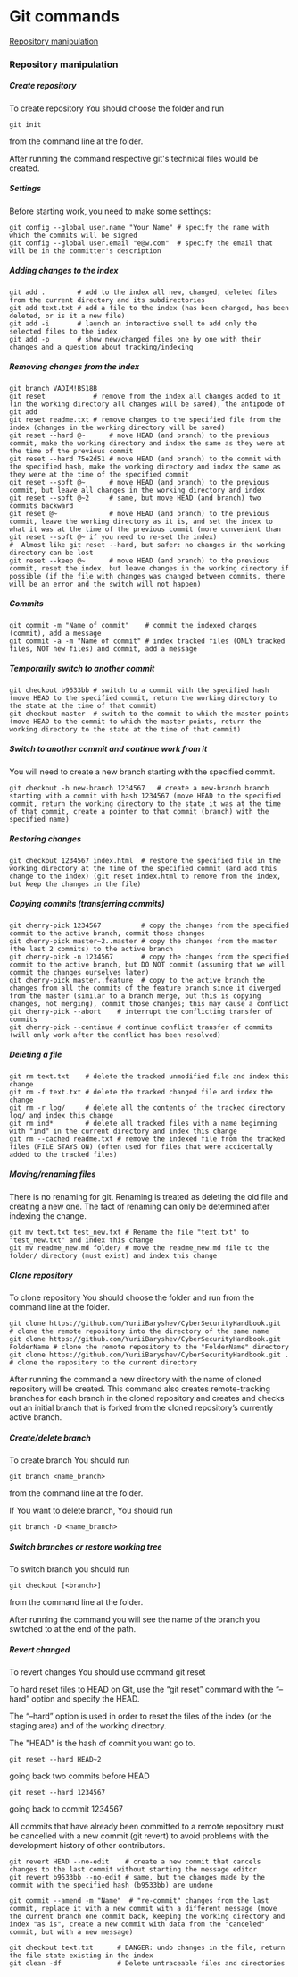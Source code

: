 # Git commands

[Repository manipulation](#repository-manipulation)

### Repository manipulation

##### Create repository

To create repository You should choose the folder and run

```
git init
```

from the command line at the folder.

After running the command respective git's technical files would be created.

##### Settings
Before starting work, you need to make some settings:

```
git config --global user.name "Your Name" # specify the name with which the commits will be signed
git config --global user.email "e@w.com"  # specify the email that will be in the committer's description
```

##### Adding changes to the index
```
git add .        # add to the index all new, changed, deleted files from the current directory and its subdirectories
git add text.txt # add a file to the index (has been changed, has been deleted, or is it a new file)
git add -i       # launch an interactive shell to add only the selected files to the index
git add -p       # show new/changed files one by one with their changes and a question about tracking/indexing
```

##### Removing changes from the index
```
git branch VADIM!BS18B
git reset            # remove from the index all changes added to it (in the working directory all changes will be saved), the antipode of git add
git reset readme.txt # remove changes to the specified file from the index (changes in the working directory will be saved)
git reset --hard @~      # move HEAD (and branch) to the previous commit, make the working directory and index the same as they were at the time of the previous commit
git reset --hard 75e2d51 # move HEAD (and branch) to the commit with the specified hash, make the working directory and index the same as they were at the time of the specified commit
git reset --soft @~      # move HEAD (and branch) to the previous commit, but leave all changes in the working directory and index
git reset --soft @~2     # same, but move HEAD (and branch) two commits backward
git reset @~             # move HEAD (and branch) to the previous commit, leave the working directory as it is, and set the index to what it was at the time of the previous commit (more convenient than git reset --soft @~ if you need to re-set the index)
#  Almost like git reset --hard, but safer: no changes in the working directory can be lost
git reset --keep @~      # move HEAD (and branch) to the previous commit, reset the index, but leave changes in the working directory if possible (if the file with changes was changed between commits, there will be an error and the switch will not happen)
```

##### Commits
```
git commit -m "Name of commit"    # commit the indexed changes (commit), add a message
git commit -a -m "Name of commit" # index tracked files (ONLY tracked files, NOT new files) and commit, add a message
```


##### Temporarily switch to another commit
```
git checkout b9533bb # switch to a commit with the specified hash (move HEAD to the specified commit, return the working directory to the state at the time of that commit)
git checkout master  # switch to the commit to which the master points (move HEAD to the commit to which the master points, return the working directory to the state at the time of that commit)
```

##### Switch to another commit and continue work from it
You will need to create a new branch starting with the specified commit.
```
git checkout -b new-branch 1234567   # create a new-branch branch starting with a commit with hash 1234567 (move HEAD to the specified commit, return the working directory to the state it was at the time of that commit, create a pointer to that commit (branch) with the specified name)
```

##### Restoring changes
```
git checkout 1234567 index.html  # restore the specified file in the working directory at the time of the specified commit (and add this change to the index) (git reset index.html to remove from the index, but keep the changes in the file)
```

##### Copying commits (transferring commits)
```
git cherry-pick 1234567          # copy the changes from the specified commit to the active branch, commit those changes
git cherry-pick master~2..master # copy the changes from the master (the last 2 commits) to the active branch
git cherry-pick -n 1234567       # copy the changes from the specified commit to the active branch, but DO NOT commit (assuming that we will commit the changes ourselves later)
git cherry-pick master..feature  # copy to the active branch the changes from all the commits of the feature branch since it diverged from the master (similar to a branch merge, but this is copying changes, not merging), commit those changes; this may cause a conflict
git cherry-pick --abort    # interrupt the conflicting transfer of commits
git cherry-pick --continue # continue conflict transfer of commits (will only work after the conflict has been resolved)
```

##### Deleting a file
```
git rm text.txt    # delete the tracked unmodified file and index this change
git rm -f text.txt # delete the tracked changed file and index the change
git rm -r log/     # delete all the contents of the tracked directory log/ and index this change
git rm ind*        # delete all tracked files with a name beginning with "ind" in the current directory and index this change
git rm --cached readme.txt # remove the indexed file from the tracked files (FILE STAYS ON) (often used for files that were accidentally added to the tracked files)
```

##### Moving/renaming files
There is no renaming for git. Renaming is treated as deleting the old file and creating a new one. The fact of renaming can only be determined after indexing the change.
```
git mv text.txt test_new.txt # Rename the file "text.txt" to "test_new.txt" and index this change
git mv readme_new.md folder/ # move the readme_new.md file to the folder/ directory (must exist) and index this change
```

##### Clone repository
To clone repository You should choose the folder and run from the command line at the folder.
```
git clone https://github.com/YuriiBaryshev/CyberSecurityHandbook.git            # clone the remote repository into the directory of the same name
git clone https://github.com/YuriiBaryshev/CyberSecurityHandbook.git FolderName # clone the remote repository to the "FolderName" directory
git clone https://github.com/YuriiBaryshev/CyberSecurityHandbook.git .          # clone the repository to the current directory
```

After running the command a new directory with the name of cloned repository will be created. This command also creates remote-tracking branches for each branch in the cloned repository and creates and checks out an initial branch that is forked from the cloned repository’s currently active branch.

##### Create/delete branch

To create branch You should run

```
git branch <name_branch>
```

from the command line at the folder.

If You want to delete branch, You should run

```
git branch -D <name_branch>
```

##### Switch branches or restore working tree
To switch branch you should run 
```
git checkout [<branch>]
``` 
from the command line at the folder.

After running the command you will see the name of the branch you switched to at the end of the path.

##### Revert changed
To revert changes You should use command git reset

To hard reset files to HEAD on Git, use the “git reset” command with the “–hard” option and specify the HEAD.

The “–hard” option is used in order to reset the files of the index (or the staging area) and of the working directory.

The "HEAD" is the hash of commit you want go to.
```
git reset --hard HEAD~2
```
going back two commits before HEAD     
```
git reset --hard 1234567
```
going back to commit 1234567

All commits that have already been committed to a remote repository must be cancelled with a new commit (git revert) to avoid problems with the development history of other contributors.
```
git revert HEAD --no-edit    # create a new commit that cancels changes to the last commit without starting the message editor
git revert b9533bb --no-edit # same, but the changes made by the commit with the specified hash (b9533bb) are undone
```

```
git commit --amend -m "Name"  # "re-commit" changes from the last commit, replace it with a new commit with a different message (move the current branch one commit back, keeping the working directory and index "as is", create a new commit with data from the "canceled" commit, but with a new message)
```

```
git checkout text.txt      # DANGER: undo changes in the file, return the file state existing in the index
git clean -df              # Delete untraceable files and directories
```

